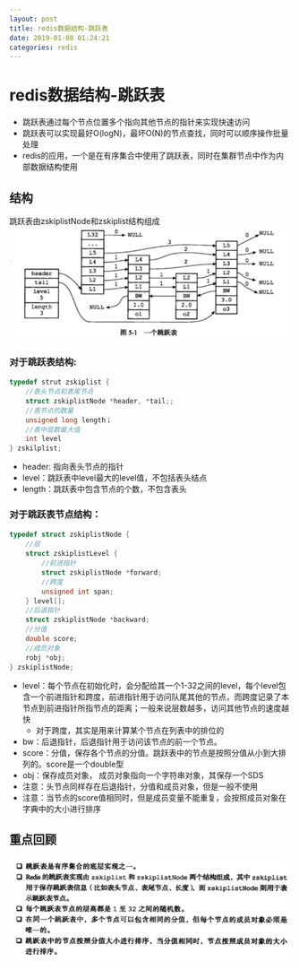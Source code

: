 ```yaml
--- 
layout: post 
title: redis数据结构-跳跃表 
date: 2019-01-08 01:24:21 
categories: redis 
---
```

# redis数据结构-跳跃表
- 跳跃表通过每个节点位置多个指向其他节点的指针来实现快速访问
- 跳跃表可以实现最好O(logN)，最坏O(N)的节点查找，同时可以顺序操作批量处理
- redis的应用，一个是在有序集合中使用了跳跃表，同时在集群节点中作为内部数据结构使用

## 结构
跳跃表由zskiplistNode和zskiplist结构组成
![](/images/20181116215118081_834546591.png)
### 对于跳跃表结构:
```c
typedef strut zskiplist {
    //表头节点和表尾节点
    struct zskiplistNode *header, *tail;;
    //表节点的数量
    unsigned long length；
    //表中层数最大值
    int level
} zskilplist;
```
- header: 指向表头节点的指针
- level：跳跃表中level最大的level值，不包括表头结点
- length：跳跃表中包含节点的个数，不包含表头

### 对于跳跃表节点结构：
```c
typedef struct zskiplistNode {
    //层
    struct zskiplistLevel {
        //前进指针
        struct zskiplistNode *forward;
        //跨度
        unsigned int span;
    } level[];
    //后退指针
    struct zskiplistNode *backward;
    //分值
    double score;
    //成员对象
    robj *obj;
} zskiplistNode;
```
- level：每个节点在初始化时，会分配给其一个1-32之间的level，每个level包含一个前进指针和跨度，前进指针用于访问队尾其他的节点，而跨度记录了本节点到前进指针所指节点的距离；一般来说层数越多，访问其他节点的速度越快
    - 对于跨度，其实是用来计算某个节点在列表中的排位的
- bw：后退指针，后退指针用于访问该节点的前一个节点。
- score：分值，保存各个节点的分值。跳跃表中的节点是按照分值从小到大排列的。score是一个double型
- obj：保存成员对象， 成员对象指向一个字符串对象，其保存一个SDS
- 注意：头节点同样存在后退指针，分值和成员对象，但是一般不使用
- 注意：当节点的score值相同时，但是成员变量不能重复，会按照成员对象在字典中的大小进行排序

## 重点回顾
![](/images/20181117154357647_1008856380.png)
